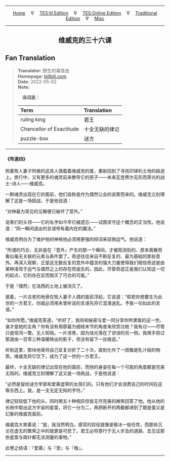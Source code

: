 
---

<!-- Jekyll Page Links -->

<center>
<a href="../../../../../../index.html">Home</a>
&emsp;&nabla;&emsp;
<a href="../../../../../index-tes3.html">TES:III Edition</a>
&emsp;&nabla;&emsp;
<a href="../../../../../index-teso.html">TES:Online Edition</a>
&emsp;&nabla;&emsp;
<a href="../../../../../index-traditional.html">Traditional Edition</a>
&emsp;&nabla;&emsp;
<a href="../../../../../index-misc.html">Misc</a>
</center>

<!-- Markdown Body Below: -->

---

<center>
<h2><span style="font-family:SimSun">维威克的三十六课</span></h2>
</center>

## Fan Translation

> __Translator:__ 野生的毒怪虫\
> __Homepage:__ [bilibili.com][1]\
> __Date:__ 2022-05-02\
> __Note:__
>
> &emsp;__译词表：__
>
> | Term                               | Translation |
> |:-----------------------------------|:------------|
> | ruling king                        | 君王 |
> | Chancellor of Exactitude           | 十全无缺的律记 |
> | puzzle-box                         | 谜方 |

[1]: https://www.bilibili.com/read/cv16424545/

---

#### 《布道四》

照着牧人妻子所做的这具人偶载着维威克的蛋，重新回到了寻找印铎利土地的路途上。旅行中，又有更多的魂灵前来教导它的孩子——未来瓦登费尔无形而荣光的战士-诗人——维威克。

一群魂灵出现在它的面前，他们自称是作为偶然公会的说客而来的。维威克立刻理解了这是一场挑战，于是他说道：

“对神最为常见的见解便已破坏了意外。”

说客们的头领——它的名字如今早已被遗忘——试图坚守这个概念的正当性。他说道：“同一瞬间道出的言语带有着内在的魔法。”

维威克明白为了维护他的神格他必须用更强的辩词来驳倒运气。他说道：

“所谓的巧合，无非是在『意外』产生的那一个瞬间，才被观测到的、原本离散而看似毫无关联的元素与条件罢了。奇迹往往来自不断反复的、最为基础的那些意外。再深入观察，正是这无数反复的意外中蕴含的强大力量使得我们相信奇迹是由某种凌驾于运气与偶然之上的存在而诞生的。因此，尽管奇迹正是我们认知这一切的起点，它的存在反而毁灭了巧合的可能。”

于是『偶然』在洛西的土地上被消灭了。

接着，一片古老的地骨在牧人妻子人偶的面前浮起，它说道：“假若你想要生为此世的一方君王，你就必须用未曾听说的言语先将它混淆迷乱。予我一句如此的言语。”

“如你所愿。”维威克答道，“听好了，我将和秘密与爱一同分享你所隶属的这一世。谁才是她的主角？你有没有用那最为细枝末节的角度来欣赏过她？我有过——尽管只是惊鸿一瞥。无人知晓。一片漆黑，因为烛光落在了谬误的另一侧。我用手掠过那道由一百零三种温暖映出的影子，但没有留下一丝痕迹。”

听到这里，那块地骨将自己反复对折了二十次，直到化作了一团像是乳汁般的物质。维威克将它饮下，成为了这一世的一方君王。

最终，十全无缺的律记出现在他的面前，而他的身姿在每一个可能的角度都是完美无瑕的。维威克立刻理解了这又是一场挑战，于是他说道：

“必然是留给谜方学家和爱慕虚荣的女孩们的。只有他们才会浪费自己的时间在这等东西上。我，是一支无定无知的字符。”

律记轻轻低下他的头，同时用五十种相异但皆无尽完美的微笑回答了他。他从他的长袍中取出这方宇宙的星盘，将它一分为二，再把断开的两截都递到了既是蛋又是幻象的维威克面前。

维威克大笑着说：“是，我当然明白。感官的奴役就像是极冰一般任性，而那些沉沦在虚无的繁荣之中的就更是可悲了。君王必将穿行于无人步及的道路、去见证那些星盘与南针都无法测量的事物。”

此卷之结语：『爱慕』与『思』与『维』。

---
